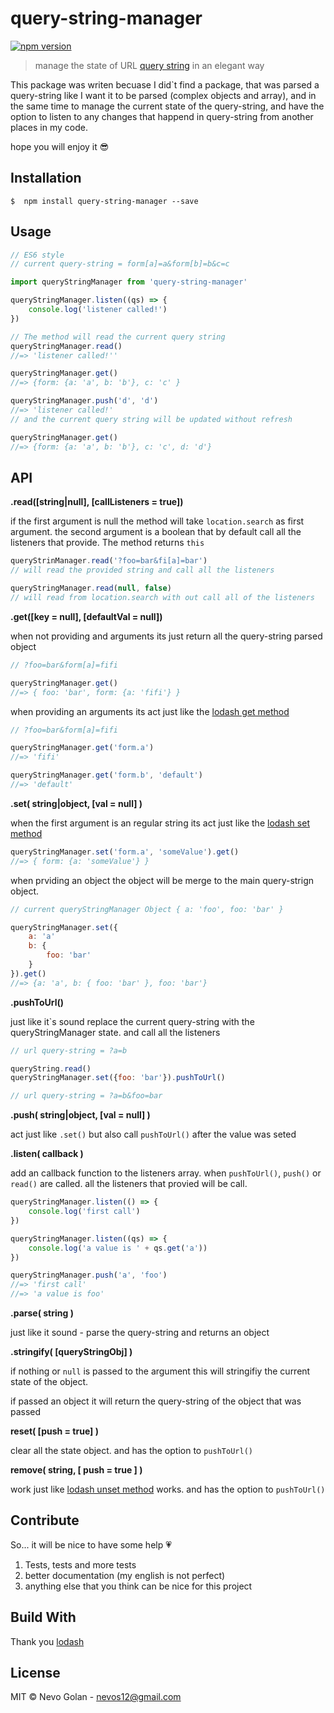 # query-string-manager
[![npm version](https://badge.fury.io/js/query-string-manager.svg)](https://badge.fury.io/js/query-string-manager)
> manage the state of URL [query string](https://en.wikipedia.org/wiki/Query_string) in an elegant way

This package was writen becuase I did`t find a package, that was parsed a query-string like I want it to be parsed (complex objects and array), and in the same time to manage the current state of the query-string, and have the option to listen to any changes that happend in query-string from another places in my code.

hope you will enjoy it 😎


## Installation
```
$  npm install query-string-manager --save
```
## Usage

```js
// ES6 style
// current query-string = form[a]=a&form[b]=b&c=c

import queryStringManager from 'query-string-manager'

queryStringManager.listen((qs) => {
    console.log('listener called!')
})

// The method will read the current query string
queryStringManager.read()
//=> 'listener called!''

queryStringManager.get()
//=> {form: {a: 'a', b: 'b'}, c: 'c' }

queryStringManager.push('d', 'd')
//=> 'listener called!'
// and the current query string will be updated without refresh

queryStringManager.get()
//=> {form: {a: 'a', b: 'b'}, c: 'c', d: 'd'}
```

## API
**.read([string|null], [callListeners = true])**    

if the first argument is null the method will take `location.search` as first argument. the second argument is a boolean that by default call all the listeners that provide.
The method returns `this`

```js
queryStrinManager.read('?foo=bar&fi[a]=bar')
// will read the provided string and call all the listeners

queryStringManager.read(null, false)
// will read from location.search with out call all of the listeners
```

**.get([key = null], [defaultVal = null])**

when not providing and arguments its just return all the query-string parsed object
```js
// ?foo=bar&form[a]=fifi

queryStringManager.get()
//=> { foo: 'bar', form: {a: 'fifi'} }
```
when providing an arguments its act just like the [lodash get method](https://lodash.com/docs/4.17.4#get)
```js
// ?foo=bar&form[a]=fifi

queryStringManager.get('form.a')
//=> 'fifi'

queryStringManager.get('form.b', 'default')
//=> 'default'
```

**.set( string|object, [val = null] )**

when the first argument is an regular string its act just like the [lodash set method](https://lodash.com/docs/4.17.4#set)
```js
queryStringManager.set('form.a', 'someValue').get()
//=> { form: {a: 'someValue'} }
```
when prviding an object the object will be merge to the main query-strign object.
```js 
// current queryStringManager Object { a: 'foo', foo: 'bar' }

queryStringManager.set({
    a: 'a'
    b: {
        foo: 'bar'
    }
}).get()
//=> {a: 'a', b: { foo: 'bar' }, foo: 'bar'}
```

**.pushToUrl()**

just like it`s sound replace the current query-string with the queryStringManager state. and call all the listeners
```js
// url query-string = ?a=b

queryString.read()
queryStringManager.set({foo: 'bar'}).pushToUrl()

// url query-string = ?a=b&foo=bar
```

**.push( string|object, [val = null] )**

act just like `.set()` but also call `pushToUrl()` after the value was seted

**.listen( callback )**

add an callback function to the listeners array. when `pushToUrl()`, `push()` or `read()` are called. all the listeners that provied will be call.
```js
queryStringManager.listen(() => {
    console.log('first call')
})

queryStringManager.listen((qs) => {
    console.log('a value is ' + qs.get('a'))
})

queryStringManager.push('a', 'foo')
//=> 'first call'
//=> 'a value is foo'
```

**.parse( string )**

just like it sound - parse the query-string and returns an object

**.stringify( [queryStringObj] )**

if nothing or `null` is passed to the argument this will stringifiy the current state of the object.

if passed an object it will return the query-string of the object that was passed

**reset( [push = true] )**

clear all the state object. and has the option to `pushToUrl()`

**remove( string, [ push = true ] )**

work just like [lodash unset method](https://lodash.com/docs/4.17.4#unset) works.
and has the option to `pushToUrl()`

## Contribute
So... it will be nice to have some help 💗

1. Tests, tests and more tests 
2. better documentation (my english is not perfect)
2. anything else that you think can be nice for this project

## Build With

Thank you [lodash](https://lodash.com)

## License

MIT © Nevo Golan - <nevos12@gmail.com>